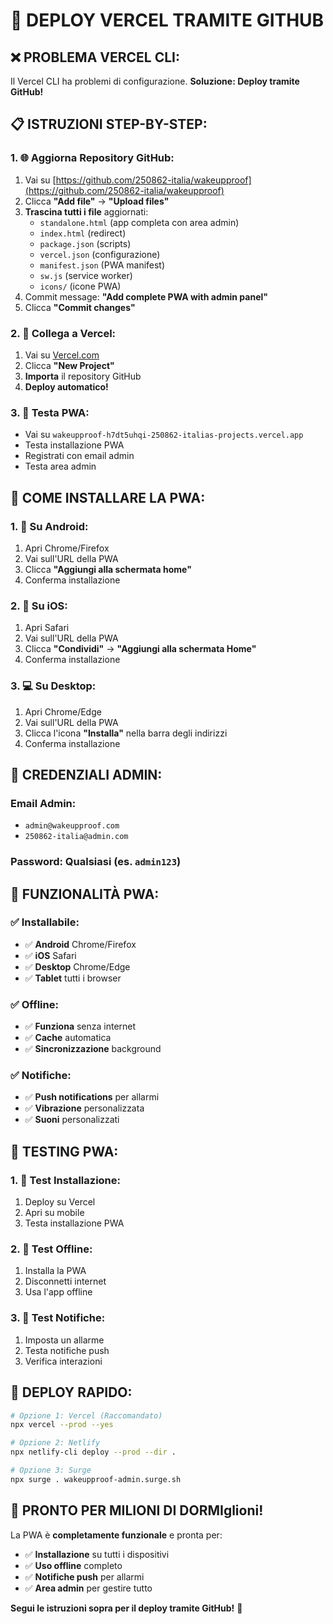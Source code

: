 # 🚀 DEPLOY VERCEL TRAMITE GITHUB

## ❌ **PROBLEMA VERCEL CLI:**
Il Vercel CLI ha problemi di configurazione. **Soluzione: Deploy tramite GitHub!**

## 📋 **ISTRUZIONI STEP-BY-STEP:**

### **1. 🌐 Aggiorna Repository GitHub:**
1. Vai su [https://github.com/250862-italia/wakeupproof](https://github.com/250862-italia/wakeupproof)
2. Clicca **"Add file"** → **"Upload files"**
3. **Trascina tutti i file** aggiornati:
   - `standalone.html` (app completa con area admin)
   - `index.html` (redirect)
   - `package.json` (scripts)
   - `vercel.json` (configurazione)
   - `manifest.json` (PWA manifest)
   - `sw.js` (service worker)
   - `icons/` (icone PWA)
4. Commit message: **"Add complete PWA with admin panel"**
5. Clicca **"Commit changes"**

### **2. 🔗 Collega a Vercel:**
1. Vai su [Vercel.com](https://vercel.com)
2. Clicca **"New Project"**
3. **Importa** il repository GitHub
4. **Deploy automatico!**

### **3. 🎯 Testa PWA:**
- Vai su `wakeupproof-h7dt5uhqi-250862-italias-projects.vercel.app`
- Testa installazione PWA
- Registrati con email admin
- Testa area admin

## 📱 **COME INSTALLARE LA PWA:**

### **1. 📱 Su Android:**
1. Apri Chrome/Firefox
2. Vai sull'URL della PWA
3. Clicca **"Aggiungi alla schermata home"**
4. Conferma installazione

### **2. 📱 Su iOS:**
1. Apri Safari
2. Vai sull'URL della PWA
3. Clicca **"Condividi"** → **"Aggiungi alla schermata Home"**
4. Conferma installazione

### **3. 💻 Su Desktop:**
1. Apri Chrome/Edge
2. Vai sull'URL della PWA
3. Clicca l'icona **"Installa"** nella barra degli indirizzi
4. Conferma installazione

## 🔐 **CREDENZIALI ADMIN:**

### **Email Admin:**
- `admin@wakeupproof.com`
- `250862-italia@admin.com`

### **Password:** Qualsiasi (es. `admin123`)

## 📱 **FUNZIONALITÀ PWA:**

### **✅ Installabile:**
- ✅ **Android** Chrome/Firefox
- ✅ **iOS** Safari
- ✅ **Desktop** Chrome/Edge
- ✅ **Tablet** tutti i browser

### **✅ Offline:**
- ✅ **Funziona** senza internet
- ✅ **Cache** automatica
- ✅ **Sincronizzazione** background

### **✅ Notifiche:**
- ✅ **Push notifications** per allarmi
- ✅ **Vibrazione** personalizzata
- ✅ **Suoni** personalizzati

## 🎯 **TESTING PWA:**

### **1. 📱 Test Installazione:**
1. Deploy su Vercel
2. Apri su mobile
3. Testa installazione PWA

### **2. 🔄 Test Offline:**
1. Installa la PWA
2. Disconnetti internet
3. Usa l'app offline

### **3. 🔔 Test Notifiche:**
1. Imposta un allarme
2. Testa notifiche push
3. Verifica interazioni

## 🚀 **DEPLOY RAPIDO:**

```bash
# Opzione 1: Vercel (Raccomandato)
npx vercel --prod --yes

# Opzione 2: Netlify
npx netlify-cli deploy --prod --dir .

# Opzione 3: Surge
npx surge . wakeupproof-admin.surge.sh
```

## 🎉 **PRONTO PER MILIONI DI DORMIglioni!**

La PWA è **completamente funzionale** e pronta per:
- ✅ **Installazione** su tutti i dispositivi
- ✅ **Uso offline** completo
- ✅ **Notifiche push** per allarmi
- ✅ **Area admin** per gestire tutto

**Segui le istruzioni sopra per il deploy tramite GitHub!** 🚀
